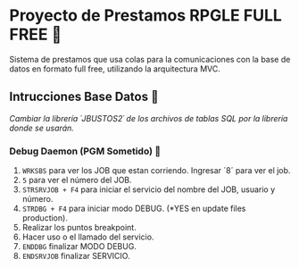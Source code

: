 # Proyecto de Prestamos RPGLE FULL FREE 📌
Sistema de prestamos que usa colas para la comunicaciones con la base de datos en formato full free, utilizando la arquitectura MVC.

## Intrucciones Base Datos 💾
_Cambiar la librería ´JBUSTOS2´ de los archivos de tablas SQL por la librería donde se usarán._



### Debug Daemon (PGM Sometido) 🔗
1. ` WRKSBS ` para ver los JOB que estan corriendo. Ingresar ´8´ para ver el job.
2. ` 5 ` para ver el número del JOB.
3. ` STRSRVJOB + F4 ` para iniciar el servicio del nombre del JOB, usuario y número.
4. ` STRDBG + F4 ` para iniciar modo DEBUG. (*YES en update files production).
5. Realizar los puntos breakpoint.
6. Hacer uso o el llamado del servicio.
7. ` ENDDBG ` finalizar MODO DEBUG. 
8. ` ENDSRVJOB ` finalizar SERVICIO.
